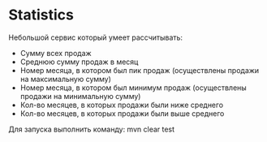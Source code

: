 # Statistics
Небольшой сервис который умеет рассчитывать:
* Сумму всех продаж
* Среднюю сумму продаж в месяц
* Номер месяца, в котором был пик продаж (осуществлены продажи на максимальную сумму)
* Номер месяца, в котором был минимум продаж (осуществлены продажи на минимальную сумму)
* Кол-во месяцев, в которых продажи были ниже среднего 
* Кол-во месяцев, в которых продажи были выше среднего

Для запуска выполнить команду: mvn clear test

